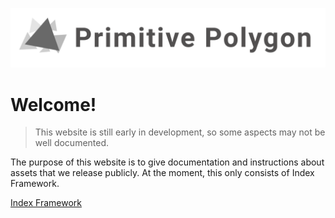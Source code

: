 ![Primitive Polygon Banner](/images/brand_banner.png)
# Welcome!

> This website is still early in development, so some aspects may not be well documented.

The purpose of this website is to give documentation and instructions about assets that we release publicly. At the moment, this only consists of Index Framework.

[Index Framework](/ifw/)